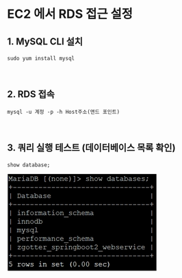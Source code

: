 # EC2 에서 RDS 접근 설정

## 1. MySQL CLI 설치

```
sudo yum install mysql
```

<br>

## 2. RDS 접속

```
mysql -u 계정 -p -h Host주소(앤드 포인트)
```

<br>

## 3. 쿼리 실행 테스트 (데이터베이스 목록 확인)

```
show database;
```

![데이터베이스 목록 확인](./img/ec2_rds_settings_001.jpg)